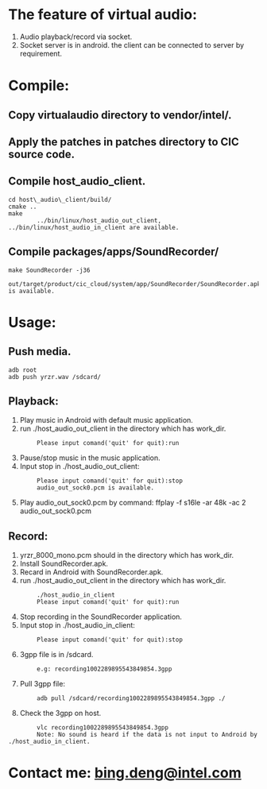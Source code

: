 # The feature of virtual audio:
1. Audio playback/record via socket.
2. Socket server is in android. the client can be connected to server by requirement.

# Compile:
## Copy virtualaudio directory to vendor/intel/.
## Apply the patches in patches directory to CIC source code.
## Compile host\_audio\_client.
```shell
cd host\_audio\_client/build/
cmake ..
make
		../bin/linux/host_audio_out_client, ../bin/linux/host_audio_in_client are available.
```
## Compile packages/apps/SoundRecorder/
```shell
make SoundRecorder -j36
		out/target/product/cic_cloud/system/app/SoundRecorder/SoundRecorder.apk is available.
```
# Usage:
## Push media.
```shell
adb root
adb push yrzr.wav /sdcard/
```
## Playback:
1. Play music in Android with default music application.
2. run ./host\_audio\_out\_client in the directory which has work\_dir.
```shell
		Please input comand('quit' for quit):run
```
3. Pause/stop music in the music application.
4. Input stop in ./host\_audio\_out\_client:
```shell
		Please input comand('quit' for quit):stop
		audio_out_sock0.pcm is available.
```
5. Play audio\_out\_sock0.pcm by command: ffplay -f s16le -ar 48k -ac 2 audio\_out\_sock0.pcm

## Record:
1. yrzr\_8000\_mono.pcm should in the directory which has work\_dir.
2. Install SoundRecorder.apk.
2. Recard in Android with SoundRecorder.apk.
3. run ./host\_audio\_out\_client in the directory which has work\_dir.
```shell
		./host_audio_in_client
		Please input comand('quit' for quit):run
```
4. Stop recording in the SoundRecorder application.
5. Input stop in ./host\_audio\_in\_client:
```shell
		Please input comand('quit' for quit):stop
```
6. 3gpp file is in /sdcard.
```shell
		e.g: recording1002289895543849854.3gpp
```
7. Pull 3gpp file:
```shell
		adb pull /sdcard/recording1002289895543849854.3gpp ./
```
8. Check the 3gpp on host.
```shell
		vlc recording1002289895543849854.3gpp
		Note: No sound is heard if the data is not input to Android by ./host_audio_in_client.
```
# Contact me: bing.deng@intel.com
